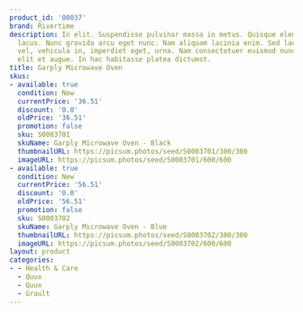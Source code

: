 ```yaml
---
product_id: '00037'
brand: Rivertime
description: In elit. Suspendisse pulvinar massa in metus. Quisque elementum pharetra
  lacus. Nunc gravida arcu eget nunc. Nam aliquam lacinia enim. Sed lacus nunc, fermentum
  vel, vehicula in, imperdiet eget, urna. Nam consectetuer euismod nunc. Cras dignissim
  elit et augue. In hac habitasse platea dictumst.
title: Garply Microwave Oven
skus:
- available: true
  condition: New
  currentPrice: '36.51'
  discount: '0.0'
  oldPrice: '36.51'
  promotion: false
  sku: S0003701
  skuName: Garply Microwave Oven - Black
  thumbnailURL: https://picsum.photos/seed/S0003701/300/300
  imageURL: https://picsum.photos/seed/S0003701/600/600
- available: true
  condition: New
  currentPrice: '56.51'
  discount: '0.0'
  oldPrice: '56.51'
  promotion: false
  sku: S0003702
  skuName: Garply Microwave Oven - Blue
  thumbnailURL: https://picsum.photos/seed/S0003702/300/300
  imageURL: https://picsum.photos/seed/S0003702/600/600
layout: product
categories:
- - Health & Care
  - Quux
  - Quux
  - Grault
---
```

